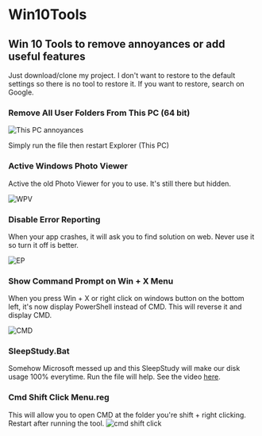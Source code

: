 # Win10Tools
## Win 10 Tools to remove annoyances or add useful features
Just download/clone my project. I don't want to restore to the default settings so there is no tool to restore it. If you want to restore, search on Google.

### Remove All User Folders From This PC (64 bit)
![This PC annoyances](https://i.imgur.com/aM8F677.png)

Simply run the file then restart Explorer (This PC)

### Active Windows Photo Viewer
Active the old Photo Viewer for you to use. It's still there but hidden.

![WPV](https://i.imgur.com/b6v91qZ.png)

### Disable Error Reporting
When your app crashes, it will ask you to find solution on web. Never use it so turn it off is better.

![EP](https://i.imgur.com/Vdb8I6p.png)

### Show Command Prompt on Win + X Menu
When you press Win + X or right click on windows button on the bottom left, it's now display PowerShell instead of CMD. This will reverse it and display CMD.

![CMD](https://i.imgur.com/eBSTZGi.png)

### SleepStudy.Bat
Somehow Microsoft messed up and this SleepStudy will make our disk usage 100% everytime. Run the file will help. See the video [here](https://www.youtube.com/watch?v=vPOwecmjRoU).

### Cmd Shift Click Menu.reg
This will allow you to open CMD at the folder you're shift + right clicking. Restart after running the tool.
![cmd shift click](https://i.imgur.com/i2Wdc8Q.png)
